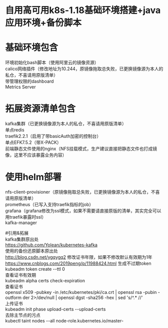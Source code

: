 # 自用高可用k8s-1.18基础环境搭建+java应用环境+备份脚本
# 基础环境包含
环境初始化bash脚本（使用阿里云的镜像资源）\
calico网络插件（修改地址为10.244，原镜像拖取总失败，已更换镜像源为本人的私仓，不喜请用原版清单）\
带管理权限的dashboard \
Metrics Server 
# 拓展资源清单包含
kafka集群（已更换镜像源为本人的私仓，不喜请用原版清单） \
单点redis\
traefik2.2.1（启用了带basicAuth加密的控制台）\
单点EFK7.5.2（带X-PACK）\
前端静态文件使用的nginx（NFS挂载模式，生产建议直接把静态文件也打成镜像，这里不应该暴露业务内容）
# 使用helm部署
nfs-client-provisioner（原镜像拖取总失败，已更换镜像源为本人的私仓，不喜请用原版清单） \
prometheus（已写入支持traefik指标的job）\
grafana（grafana修改为ssl模式，如果不需要请直接原版的清单，其实完全可以用traefik暴露时ssl）\
kafka-manager

#引用&拓展 \
kafka集群原出处 \
https://github.com/Yolean/kubernetes-kafka \
使用的备份还原脚本原出处 \
http://blog.csdn.net/ygqygq2
修改证书年限，如果不修改默认有效期为1年 \
https://www.cnblogs.com/2019peng/p/11988424.html
生成不过期token \
kubeadm token create --ttl 0 \
查看证书有效期 \
kubeadm alpha certs check-expiration \
查看证书 \
openssl x509 -pubkey -in /etc/kubernetes/pki/ca.crt | openssl rsa -pubin -outform der 2>/dev/null | openssl dgst -sha256 -hex | sed 's/^.* //' \
上传证书 \
kubeadm init phase upload-certs --upload-certs \
去除主节点的污点 \
kubectl taint nodes --all node-role.kubernetes.io/master-

